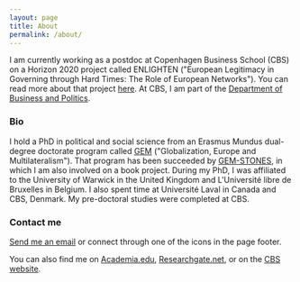 ```yaml
---
layout: page
title: About
permalink: /about/
---
```


I am currently working as a postdoc at Copenhagen Business School (CBS) on a Horizon 2020 project called ENLIGHTEN ("European Legitimacy in Governing through Hard Times: The Role of European Networks"). You can read more about that project [here](http://enlightenproject.eu/). At CBS, I am part of the [Department of Business and Politics](https://www.cbs.dk/en/research/departments-and-centres/department-of-business-and-politics).

### Bio

I hold a PhD in political and social science from an Erasmus Mundus dual-degree doctorate program called [GEM](http://www.erasmusmundus-gem.eu/) ("Globalization, Europe and Multilateralism"). That program has been succeeded by [GEM-STONES](https://gem-stones.eu/), in which I am also involved on a book project. During my PhD, I was affiliated to the University of Warwick in the United Kingdom and L'Université libre de Bruxelles in Belgium. I also spent time at Université Laval in Canada and CBS, Denmark. My pre-doctoral studies were completed at CBS.

### Contact me

[Send me an email](mailto:jaha.dbp@cbs.dk) or connect through one of the icons in the page footer. 

You can also find me on [Academia.edu](https://cbs.academia.edu/JacobHasselbalch), [Researchgate.net](https://www.researchgate.net/profile/Jacob_Hasselbalch), or on the [CBS website](https://www.cbs.dk/en/research/departments-and-centres/department-of-business-and-politics/staff/jahadbp).

